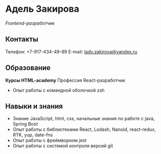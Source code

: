 # Адель Закирова
*Frontend-разработчик*

## Контакты
Телефон: +7-917-434-49-89
E-mail: lady.zakirova@yandex.ru

## Образование
**Курсы HTML-academy**
Профессия React-разработчик
* Опыт работы с командной оболочкой zsh

## Навыки и знания
* Знание  JavaScript, html, css, начальные знания по работе с java, Spring Boot
* Опыт работы с библиотеками React, Lodash, Nanoid, react-redux, RTK, yup, date-fns
* Опыт работы с фреймворком jest
* Опыт работы с системой контроля версий git 